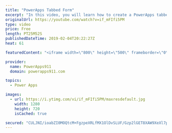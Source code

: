 ```yaml
---
title: "PowerApps Tabbed Form"
excerpt: "In this video, you will learn how to create a PowerApps tabbed form for working with your data. This allows you to build a better user experience or UX by avoiding scrolling.  Introduction to PowerApps forms https://www.youtube.com/watch?v=yT4gGVunU0o  PowerApps Training available at https://www.PowerApps911.com/training"
originalUrl: https://youtube.com/watch?v=if_mFIfi5PM
type: video
price: Free
length: PT25M52S
publishedDateTime: 2019-02-04T20:22:27Z
heat: 61

featuredContent: "<iframe width=\"800\" height=\"500\" frameborder=\"0\" src=\"https://www.youtube.com/embed/if_mFIfi5PM\" allow=\"accelerometer; autoplay; encrypted-media; gyroscope; picture-in-picture\" allowfullscreen></iframe>"

provider:
  name: PowerApps911
  domain: powerapps911.com

topics:
  - Power Apps

images:
  - url: https://i.ytimg.com/vi/if_mFIfi5PM/maxresdefault.jpg
    width: 1280
    height: 720
    isCached: true

secured: "CULJNI/ioabZI0MOQtcM+FgzpeXRLfMX1OlDvSLUF/Gzp2lGET8XAW9XeXl7pP6U7hIb1bnJwECB2OYaHZRVit19ohFzvLhCxin+d+WcOmkgHUO2hj/KBl0SZJUUn71lNJAFUMKj9bh6tn6gvZCtSebbdWhfknBaWmfbwIS1i1tYMirOhrYbk6Wi7sO5eDj2QnydCyXFQJmIS5QACpcMsJC2z32gDrWKTnedV+qtShNmXkFHss8nq/ano5jiax9sh0wXDPPiV48ZixlPJEMCpN/Ni8FKVyx3XCL0T3+coKcW3auiqKlpKwIW2ALCW3dvWbIT8tBfICVM+9p1vGtnjMx1uN1I0ExhKD4FayV/vWu4IfdIm69BaUK42U46tWJp8hW0Yx3xDjvIn0d6+3lpjEZPfz0D1qdjQK0NoimstK8=;FNhoM0oY+jNHS4W0k1POlw=="
---
```


